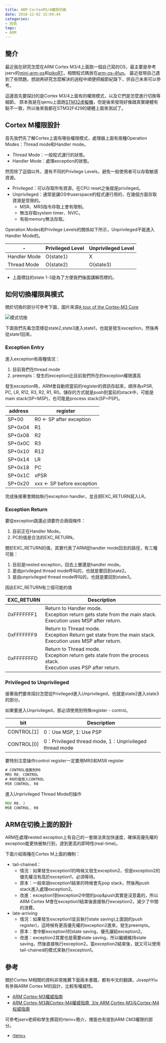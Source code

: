 ```yaml
---
title: ARM CortexM3/4權限切換
date: 2018-12-02 15:04:44
categories:
- 技術
tags:
- ARM
---
```

## 簡介

最近我在研究怎麼在ARM Cortex M3/4上面跑一個自己寫的OS，最主要是參考jserv的[mini-arm-os](https://github.com/jserv/mini-arm-os)和[pikoRT](https://github.com/PikoRT/pikoRT)，相關程式碼放在[arm-os-4fun](https://github.com/evshary/arm-os-4fun)。
最近發現自己遇到了些問題，想說再研究怎麼解決的過程中順便把細節紀錄下，供自己未來可以參考。

這邊首先要探討的是Cortex M3/4上面有的權限模式，以及它們是怎麼進行切換等細節。
原本我是在qemu上面跑[STM32虛擬機](http://beckus.github.io/qemu_stm32/)，但是後來發現好像跟真實硬體有點不一致，所以後來我都在STM32F429的硬體上面來測試了。

## Cortex M權限設計

首先我們先了解Cortex上面有哪些權限模式，處理器上面有兩種Operation Modes：Thread mode和Handler mode。

* Thread Mode：一般程式運行的狀態。
* Handler Mode：處理exception的狀態。

然而除了這個以外，還有不同的Privilege Levels，避免一般使用者可以存取敏感資源。

* Privileged：可以存取所有資源，在CPU reset之後就是privileged。
* Unprivileged：通常是讓OS中userspace的程式運行用的，在幾個方面存取資源是受限的。
  * MSR、MRS指令存取上會有限制。
  * 無法存取system timer、NVIC。
  * 有些memory無法存取。

Operation Modes和Privilege Levels的關係如下所示，Unprivileged不能進入Handler Mode的。

| - | Privileged Level | Unprivileged Level |
| --- | --- | --- |
| Handler Mode | O(state1) | X |
| Thread Mode | O(state2) | O(state3) |

* 上面標註的state 1-3是為了方便我們後面講解而標的。

## 如何切換權限與模式

關於切換的部分可參考下圖，圖片來源[A tour of the Cortex-M3 Core](https://community.arm.com/processors/b/blog/posts/a-tour-of-the-cortex-m3-core)

![模式切換](https://community.arm.com/cfs-file/__key/communityserver-blogs-components-weblogfiles/00-00-00-21-42/6470.handler_2D00_thread.PNG)

下面我們先看怎麼樣從state2,state3進入state1，也就是發生exception，然後再從state1回來。

### Exception Entry

進入exception有兩種情況：

1. 目前我們在thread mode
2. preempts：發生的exception比目前我們所在的exception權限還高

發生exception時，ARM會自動把當前的register的資訊存起來，順序為xPSR, PC, LR, R12, R3, R2, R1, R0。儲存的方式就是push到當前的stack中，可能是main stack(SP=MSP)，也可能是process stack(SP=PSP)。

| address | register |
| --- | --- |
| SP+00 | R0 <- SP after exception |
| SP+0x04 | R1 |
| SP+0x08 | R2 |
| SP+0x0C | R3 |
| SP+0x10 | R12 |
| SP+0x14 | LR |
| SP+0x18 | PC |
| SP+0x1C | xPSR |
| SP+0x20 | xxx <- SP before exception |

完成後接著會開始執行exception handler，並且把EXC_RETURN寫入LR。

### Exception Return

要從exception跳還必須要符合兩個條件：

1. 目前正在Handler Mode。
2. PC的值是合法的EXC_RETURN。

關於EXC_RETURN的值，其實代表了ARM從handler mode回去的路徑，有三種可能：

1. 目前是nested exception，回去上層還是handler mode。
2. 是由privileged thread mode呼叫的，也就是要回到state2。
3. 是由unprivileged thread mode呼叫的，也就是要回到state3。

因此EXC_RETURN有三個可能的值

| EXC_RETURN | Description |
| --- | --- |
| 0xFFFFFFF1 | Return to Handler mode.<br>Exception return gets state from the main stack.<br>Execution uses MSP after return. |
| 0xFFFFFFF9 | Return to Thread mode.<br>Exception Return get state from the main stack.<br>Execution uses MSP after return. |
| 0xFFFFFFFD | Return to Thread mode.<br>Exception return gets state from the process stack.<br>Execution uses PSP after return. |

### Privileged to Unprivileged

接著我們要來探討怎麼從Privileged進入Unprivileged，也就是state2進入state3的部分。

如果要進入Unprivileged，那必須使用到特殊register - control。

| bit | Description |
| --- | --- |
| CONTROL[1] | 0：Use MSP, 1: Use PSP |
| CONTROL[0] | 0：Privileged thread mode, 1：Unprivileged thread mode |

要特別注意操作control register一定要用MRS和MSR register

```asm
# CONTROL值搬到R0
MRS R0, CONTROL
# R0的值放入CONTROL
MSR CONTROL, R0
```

進入Unprivileged Thread Mode的操作

```asm
MOV R0, 3
MSR CONTROL, R0
```

## ARM在切換上面的設計

ARM在處理nested exception上有自己的一套做法來加快速度，確保高優先權的exception能更快被執行到，達到更高的即時性(real-time)。

下面介紹兩種在Cortex M上面的機制：

* tail-chained：
  * 情況：如果發生exception1的時候又發生exception2，但是exception2的優先權沒有高於exception1，必須等待。
  * 原本：一般來說exception1結束的時候會先pop stack，然後再push stack進入處理exception2。
  * 改進：exception1到exception2中間的pop&push其實是沒意義的，所以ARM Cortex M會在exception1結束後直接執行exception2，減少了中間的浪費。
* late-arriving
  * 情況：如果發生exception1並且執行state saving(上面說的push register)，這時候有更高優先權的exception2進來，發生preempts。
  * 原本：會中斷exception1的state saving，優先讓給exception2。
  * 改進：exception2其實也是需要state saving，所以繼續維持state saving，然後直接執行exception2。當exception2結束後，就又可以使用tail-chained的模式來執行exception1。

## 參考

關於Cortex M相關的資料非常推薦下面兩本書籍，都有中文的翻譯。JosephYiu有參與ARM Cortex M的設計，比較有權威性。

* [ARM Cortex-M3權威指南](https://www.books.com.tw/products/CN11146482)
* [ARM Cortex-M3與Cortex-M4權威指南, 3/e ARM Cortex-M3与Cortex-M4权威指南](https://www.tenlong.com.tw/products/9787302402923)

可參考jserv老師和學生撰寫的rtenv+簡介，裡面也有提到ARM CM3權限的部分。

* [rtenv+](http://wiki.csie.ncku.edu.tw/embedded/rtenv)
